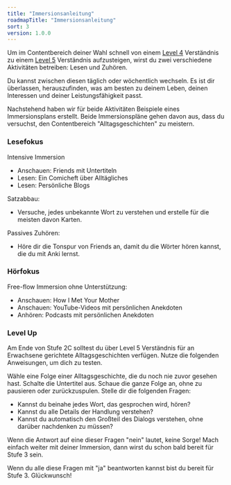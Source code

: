 ```yaml
---
title: "Immersionsanleitung"
roadmapTitle: "Immersionsanleitung"
sort: 3
version: 1.0.0
---
```


Um im Contentbereich deiner Wahl schnell von einem [Level 4][level-4] Verständnis zu einem [Level 5][level-5] Verständnis aufzusteigen, wirst du zwei verschiedene Aktivitäten betreiben: Lesen und Zuhören.

Du kannst zwischen diesen täglich oder wöchentlich wechseln. Es ist dir überlassen, herauszufinden, was am besten zu deinem Leben, deinen Interessen und deiner Leistungsfähigkeit passt.

Nachstehend haben wir für beide Aktivitäten Beispiele eines Immersionsplans erstellt. Beide Immersionspläne gehen davon aus, dass du versuchst, den Contentbereich "Alltagsgeschichten" zu meistern.

### Lesefokus
Intensive Immersion
* Anschauen: Friends mit Untertiteln
* Lesen: Ein Comicheft über Alltägliches
* Lesen: Persönliche Blogs

Satzabbau:
* Versuche, jedes unbekannte Wort zu verstehen und erstelle für die meisten davon Karten.

Passives Zuhören:
* Höre dir die Tonspur von Friends an, damit du die Wörter hören kannst, die du mit Anki lernst.

### Hörfokus
Free-flow Immersion ohne Unterstützung:
* Anschauen: How I Met Your Mother
* Anschauen: YouTube-Videos mit persönlichen Anekdoten
* Anhören: Podcasts mit persönlichen Anekdoten

### Level Up
Am Ende von Stufe 2C solltest du über Level 5 Verständnis für an Erwachsene gerichtete Alltagsgeschichten verfügen. Nutze die folgenden Anweisungen, um dich zu testen.

Wähle eine Folge einer Alltagsgeschichte, die du noch nie zuvor gesehen hast. Schalte die Untertitel aus. Schaue die ganze Folge an, ohne zu pausieren oder zurückzuspulen. Stelle dir die folgenden Fragen:
* Kannst du beinahe jedes Wort, das gesprochen wird, hören?
* Kannst du alle Details der Handlung verstehen?
* Kannst du automatisch den Großteil des Dialogs verstehen, ohne darüber nachdenken zu müssen?

Wenn die Antwort auf eine dieser Fragen "nein" lautet, keine Sorge! Mach einfach weiter mit deiner Immersion, dann wirst du schon bald bereit für Stufe 3 sein.

Wenn du alle diese Fragen mit "ja" beantworten kannst bist du bereit für Stufe 3. Glückwunsch!

[level-4]: /simplified/stage-2/a/measure-comprehension#Level-4-Story
[level-5]: /simplified/stage-2/a/measure-comprehension#Level-5-Comfortable
